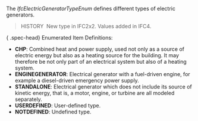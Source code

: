﻿The _IfcElectricGeneratorTypeEnum_ defines different types of electric generators.

> HISTORY&nbsp; New type in IFC2x2. Values added in IFC4.

{ .spec-head}
Enumerated Item Definitions:

* **CHP**: Combined heat and power supply, used not only as a source of electric energy but also as a heating source for the building. It may therefore be not only part of an electrical system but also of a heating system.
* **ENGINEGENERATOR**: Electrical generator with a fuel-driven engine, for example a diesel-driven emergency power supply.
* **STANDALONE**: Electrical generator which does not include its source of kinetic energy, that is, a motor, engine, or turbine are all modeled separately.
* **USERDEFINED**: User-defined type.
* **NOTDEFINED**: Undefined type.